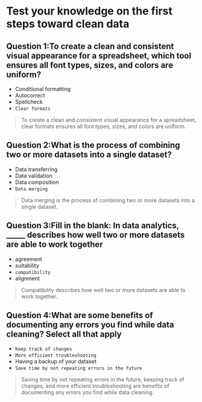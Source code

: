 # Test your knowledge on the first steps toward clean data

## Question 1:To create a clean and consistent visual appearance for a spreadsheet, which tool ensures all font types, sizes, and colors are uniform?

- Conditional formatting
- Autocorrect
- Spellcheck
- `Clear formats`

> To create a clean and consistent visual appearance for a spreadsheet, clear formats ensures all font types, sizes, and colors are uniform.

## Question 2:What is the process of combining two or more datasets into a single dataset?

- Data transferring
- Data validation
- Data composition
- `Data merging`

> Data merging is the process of combining two or more datasets into a single dataset.

## Question 3:Fill in the blank: In data analytics, _____ describes how well two or more datasets are able to work together

- agreement
- suitability
- `compatibility`
- alignment

> Compatibility describes how well two or more datasets are able to work together.

## Question 4:What are some benefits of documenting any errors you find while data cleaning? Select all that apply

- `Keep track of changes`
- `More efficient troubleshooting`
- Having a backup of your dataset
- `Save time by not repeating errors in the future`

> Saving time by not repeating errors in the future, keeping track of changes, and more efficient troubleshooting are benefits of documenting any errors you find while data cleaning.
